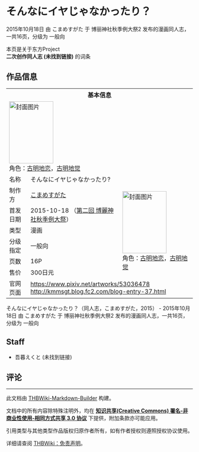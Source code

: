 # そんなにイヤじゃなかったり？

<!-- source html: G:\repos\THBWiki-Markdown-Builder\THBWikiMarkdown\Temp\main\9\94\ns0%3A%E3%81%9D%E3%82%93%E3%81%AA%E3%81%AB%E3%82%A4%E3%83%A4%E3%81%98%E3%82%83%E3%81%AA%E3%81%8B%E3%81%A3%E3%81%9F%E3%82%8A%EF%BC%9F.html -->

2015年10月18日 由 こまめすがた 于 博丽神社秋季例大祭2 发布的漫画同人志，一共16页，分级为 一般向

本页是关于东方Project  
 **二次创作同人志 (未找到链接)** 的词条

## 作品信息

<table><tbody><tr><th colspan="3">基本信息</th></tr><tr><td class="cover-artwork-mobile" colspan="2"><a href="./文件-そんなにイヤじゃなかったり？封面.jpg.md" class="image" title="封面图片"><img alt="封面图片" src="https://upload.thwiki.cc/thumb/c/c6/%E3%81%9D%E3%82%93%E3%81%AA%E3%81%AB%E3%82%A4%E3%83%A4%E3%81%98%E3%82%83%E3%81%AA%E3%81%8B%E3%81%A3%E3%81%9F%E3%82%8A%EF%BC%9F%E5%B0%81%E9%9D%A2.jpg/119px-%E3%81%9D%E3%82%93%E3%81%AA%E3%81%AB%E3%82%A4%E3%83%A4%E3%81%98%E3%82%83%E3%81%AA%E3%81%8B%E3%81%A3%E3%81%9F%E3%82%8A%EF%BC%9F%E5%B0%81%E9%9D%A2.jpg" decoding="async" loading="lazy" width="119" height="168" srcset="https://upload.thwiki.cc/thumb/c/c6/%E3%81%9D%E3%82%93%E3%81%AA%E3%81%AB%E3%82%A4%E3%83%A4%E3%81%98%E3%82%83%E3%81%AA%E3%81%8B%E3%81%A3%E3%81%9F%E3%82%8A%EF%BC%9F%E5%B0%81%E9%9D%A2.jpg/178px-%E3%81%9D%E3%82%93%E3%81%AA%E3%81%AB%E3%82%A4%E3%83%A4%E3%81%98%E3%82%83%E3%81%AA%E3%81%8B%E3%81%A3%E3%81%9F%E3%82%8A%EF%BC%9F%E5%B0%81%E9%9D%A2.jpg 1.5x, https://upload.thwiki.cc/thumb/c/c6/%E3%81%9D%E3%82%93%E3%81%AA%E3%81%AB%E3%82%A4%E3%83%A4%E3%81%98%E3%82%83%E3%81%AA%E3%81%8B%E3%81%A3%E3%81%9F%E3%82%8A%EF%BC%9F%E5%B0%81%E9%9D%A2.jpg/237px-%E3%81%9D%E3%82%93%E3%81%AA%E3%81%AB%E3%82%A4%E3%83%A4%E3%81%98%E3%82%83%E3%81%AA%E3%81%8B%E3%81%A3%E3%81%9F%E3%82%8A%EF%BC%9F%E5%B0%81%E9%9D%A2.jpg 2x" data-file-width="362" data-file-height="512"></a><div class="cover-char">角色：<a href="./古明地恋.md" title="古明地恋">古明地恋</a>，<a href="./古明地觉.md" title="古明地觉">古明地觉</a></div></td>
</tr><tr><td class="label">名称</td><td colspan="2"> そんなにイヤじゃなかったり? </td></tr><tr><td class="label">制作方</td><td><a href="./こまめすがた.md" title="こまめすがた">こまめすがた</a></td><td class="cover-artwork" rowspan="6" style="min-width:168px;"><a href="./文件-そんなにイヤじゃなかったり？封面.jpg.md" class="image" title="封面图片"><img alt="封面图片" src="https://upload.thwiki.cc/thumb/c/c6/%E3%81%9D%E3%82%93%E3%81%AA%E3%81%AB%E3%82%A4%E3%83%A4%E3%81%98%E3%82%83%E3%81%AA%E3%81%8B%E3%81%A3%E3%81%9F%E3%82%8A%EF%BC%9F%E5%B0%81%E9%9D%A2.jpg/119px-%E3%81%9D%E3%82%93%E3%81%AA%E3%81%AB%E3%82%A4%E3%83%A4%E3%81%98%E3%82%83%E3%81%AA%E3%81%8B%E3%81%A3%E3%81%9F%E3%82%8A%EF%BC%9F%E5%B0%81%E9%9D%A2.jpg" decoding="async" loading="lazy" width="119" height="168" srcset="https://upload.thwiki.cc/thumb/c/c6/%E3%81%9D%E3%82%93%E3%81%AA%E3%81%AB%E3%82%A4%E3%83%A4%E3%81%98%E3%82%83%E3%81%AA%E3%81%8B%E3%81%A3%E3%81%9F%E3%82%8A%EF%BC%9F%E5%B0%81%E9%9D%A2.jpg/178px-%E3%81%9D%E3%82%93%E3%81%AA%E3%81%AB%E3%82%A4%E3%83%A4%E3%81%98%E3%82%83%E3%81%AA%E3%81%8B%E3%81%A3%E3%81%9F%E3%82%8A%EF%BC%9F%E5%B0%81%E9%9D%A2.jpg 1.5x, https://upload.thwiki.cc/thumb/c/c6/%E3%81%9D%E3%82%93%E3%81%AA%E3%81%AB%E3%82%A4%E3%83%A4%E3%81%98%E3%82%83%E3%81%AA%E3%81%8B%E3%81%A3%E3%81%9F%E3%82%8A%EF%BC%9F%E5%B0%81%E9%9D%A2.jpg/237px-%E3%81%9D%E3%82%93%E3%81%AA%E3%81%AB%E3%82%A4%E3%83%A4%E3%81%98%E3%82%83%E3%81%AA%E3%81%8B%E3%81%A3%E3%81%9F%E3%82%8A%EF%BC%9F%E5%B0%81%E9%9D%A2.jpg 2x" data-file-width="362" data-file-height="512"></a><div class="cover-char">角色：<a href="./古明地恋.md" title="古明地恋">古明地恋</a>，<a href="./古明地觉.md" title="古明地觉">古明地觉</a></div></td>
</tr><tr><td class="label">首发日期</td><td>2015-10-18&#160;（<a href="/展会作品列表?e=%E5%8D%9A%E4%B8%BD%E7%A5%9E%E7%A4%BE%E7%A7%8B%E5%AD%A3%E4%BE%8B%E5%A4%A7%E7%A5%AD%232">第二回 博麗神社秋季例大祭</a>）</td></tr><tr><td class="label">类型</td><td>漫画</td></tr><tr><td class="label">分级指定</td><td>一般向</td></tr><tr><td class="label">页数</td><td>16P</td></tr><tr><td class="label">售价</td><td>300日元</td></tr>
<tr><td class="label">官网页面</td><td colspan="2"><a rel="nofollow" class="external free" href="https://www.pixiv.net/artworks/53036478">https://www.pixiv.net/artworks/53036478</a><br><a rel="nofollow" class="external free" href="http://kmmsgt.blog.fc2.com/blog-entry-37.html">http://kmmsgt.blog.fc2.com/blog-entry-37.html</a></td></tr></tbody></table>

そんなにイヤじゃなかったり？（同人志，こまめすがた，2015） - 2015年10月18日 由 こまめすがた 于 博丽神社秋季例大祭2 发布的漫画同人志，一共16页，分级为 一般向

## Staff
- 吾暮えくと (未找到链接)


## 评论




---

此文档由 [THBWiki-Markdown-Builder](https://github.com/Delsin-Yu/THBWiki-Markdown-Builder) 构建。

文档中的所有内容除特殊注明外，均在 [**知识共享(Creative Commons) 署名-非商业性使用-相同方式共享 3.0 协议**](https://creativecommons.org/licenses/by-sa/3.0/deed.zh-hans) 下提供，附加条款亦可能应用。

引用类型与其他类型作品版权归原作者所有，如有作者授权则遵照授权协议使用。

详细请查阅 [THBWiki：免责声明](https://thbwiki.cc/THBWiki:%E5%85%8D%E8%B4%A3%E5%A3%B0%E6%98%8E)。

